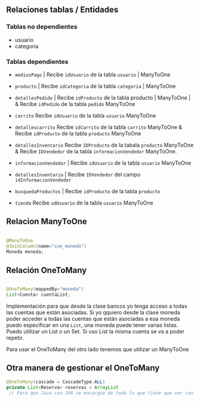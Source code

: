 ## Relaciones tablas / Entidades

### Tablas no dependientes
* usuario
* categoria



### Tablas dependientes

* `mediosPago` | Recibe `idUsuario` de la tabla `usuario` | ManyToOne
* `producto` | Recibe `idCategoria` de la tabla `categoria` | ManyToOne
* `detallesPedido` | Recibe `idProducto` de la tabla producto | ManyToOne | & Recibe `idPedido` de la tabla `pedido` ManyToOne
* `carrito` Recibe `idUsuario` de la tabla `usuario` ManyToOne
* `detallescarrito` Recibe `idCarrito` de la tabla `carrito` ManyToOne & Recibe `idProducto` de la tabla `producto` ManyToOne

* `detallesInventario` Recibe `IDProducto` de la tabala `producto` ManyToOne & Recibe `IDVendedor` de la tabla `informacionVendedor` ManyToOne.
* `informacionVendedor` | Recibe `idUsuario` de la tabla `usuario` ManyToOne
* `detallesInventario` | Recibe `IDVendedor` del campo `idInformacionVendedor`
* `busquedaProductos` | Recibe `idProducto` de la tabla `producto`
* `tienda` Recibe `udUsuario` de la tabla `usuario` ManyToOne


## Relacion ManyToOne
```java

@ManyToOne
@JoinColumn(name="cue_moneda")
Moneda moneda;

```

## Relación OneToMany
```java

@OneToMany(mappedBy="moneda")
List<Cuenta> cuentaList;

```
Implementación para que desde la clase bancos yo tenga acceso a todas las cuentas que están asociadas.
Si yo qquiero desde la clase moneda poder acceder a todas las cuentas que están asociadas a esa moneda puedo especificar en una `List`, una moneda puede tener varias listas. Puedo utilizar un List o un Set. Si uso List la misma cuenta se va a poder repetir.

Para usar el OneToMany del otro lado tenemos que utilizar un ManyToOne


## Otra manera de gestionar el OneToMany
```Java
@OneToMany(cascade = CascadeType.ALL)
private List<Reserva> reservas = ArrayList
 // Para que Java con JPA se encargue de todo lo que tiene que ver con la relación, si nosotros eliminamos un Huesped, toda la información de ese Huesped junto con sus reservaciones se va a eliminnar en cascada.
```
